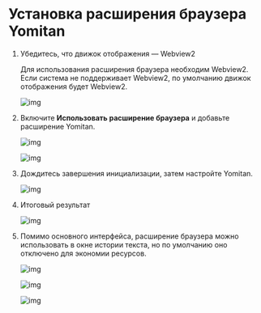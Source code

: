 # Установка расширения браузера Yomitan

1. Убедитесь, что движок отображения — Webview2
  
   Для использования расширения браузера необходим Webview2. Если система не поддерживает Webview2, по умолчанию движок отображения будет Webview2.

   ![img](https://image.lunatranslator.org/zh/yomitan.png)

1. Включите **Использовать расширение браузера** и добавьте расширение Yomitan.

   ![img](https://image.lunatranslator.org/zh/yomitan3.png)

   ![img](https://image.lunatranslator.org/zh/yomitan2.png)

1. Дождитесь завершения инициализации, затем настройте Yomitan.

   ![img](https://image.lunatranslator.org/zh/yomitan4.png)

1. Итоговый результат

   ![img](https://image.lunatranslator.org/zh/yomitan5.png)

1. Помимо основного интерфейса, расширение браузера можно использовать в окне истории текста, но по умолчанию оно отключено для экономии ресурсов.

   ![img](https://image.lunatranslator.org/zh/yomitan7.png)

   ![img](https://image.lunatranslator.org/zh/yomitan6.png)

   ![img](https://image.lunatranslator.org/zh/yomitan8.png)